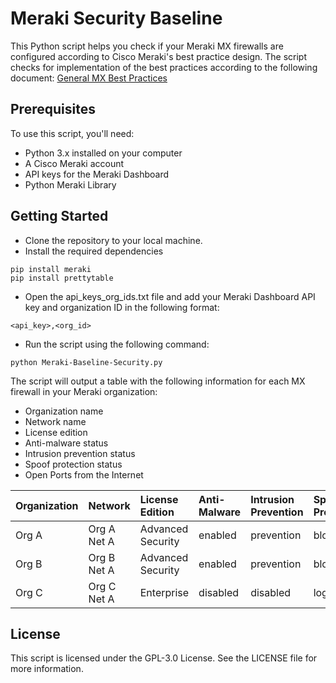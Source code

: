 # Meraki Security Baseline

This Python script helps you check if your Meraki MX firewalls are configured according to Cisco Meraki's best practice design. The script checks for implementation of the best practices according to the following document: [General MX Best Practices](https://documentation.meraki.com/Architectures_and_Best_Practices/Cisco_Meraki_Best_Practice_Design/Best_Practice_Design_-_MX_Security_and_SD-WAN/General_MX_Best_Practices)

## Prerequisites
To use this script, you'll need:

- Python 3.x installed on your computer
- A Cisco Meraki account
- API keys for the Meraki Dashboard
- Python Meraki Library

## Getting Started

- Clone the repository to your local machine.
- Install the required dependencies 
```
pip install meraki
pip install prettytable
```
- Open the api_keys_org_ids.txt file and add your Meraki Dashboard API key and organization ID in the following format:
```
<api_key>,<org_id>
```
- Run the script using the following command:
```
python Meraki-Baseline-Security.py
```
The script will output a table with the following information for each MX firewall in your Meraki organization:

- Organization name
- Network name
- License edition
- Anti-malware status
- Intrusion prevention status
- Spoof protection status
- Open Ports from the Internet

| Organization                  | Network                             | License Edition   | Anti-Malware | Intrusion Prevention | Spoof Protection | Open Ports       |
| :---------------------------- | :---------------------------------- | :---------------- | :----------- | :------------------- | :--------------- | :--------------- |
| Org A                         | Org A Net A                         | Advanced Security | enabled      | prevention           | block            | 80               |
| Org B                         | Org B Net A                         | Advanced Security | enabled      | prevention           | block            | 25,443           |
| Org C                         | Org C Net A                         | Enterprise        | disabled     | disabled             | log              | None             |

## License
This script is licensed under the GPL-3.0 License. See the LICENSE file for more information.
